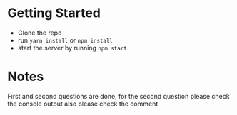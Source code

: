 # Getting Started

- Clone the repo
- run `yarn install` or `npm install`
- start the server by running `npm start`

# Notes

First and second questions are done, for the second question please check the console output also please check the comment
